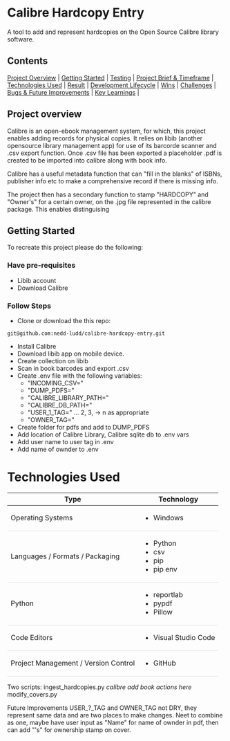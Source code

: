 # Calibre Hardcopy Entry
A tool to add and represent hardcopies on the Open Source Calibre library software.
<!-- TODO: Remove add metadata -->
<!-- TODO: Check what packages are used -->
<!-- TODO: What recreation steps for pipenv-->
<!-- TODO: -->
<!-- TODO: -->
<!-- TODO: -->
<!-- TODO: -->
## Contents

[Project Overview](#project-overview) |
[Getting Started](#getting-started) |
[Testing](#testing) |
[Project Brief & Timeframe](#project-brief) |
[Technologies Used](#technologies-used) |
[Result](#result) |
[Development Lifecycle](#development-lifecycle) |
[Wins](#wins) |
[Challenges](#challenges) |
[Bugs & Future Improvements](#bugs-and-future-improvements) |
[Key Learnings](#key-learnings) |


## Project overview

Calibre is an open-ebook management system, for which, this project enables adding records for physical copies. It relies on libib (another opensource library management app) for use of its barcorde scanner and .csv export function. Once .csv file has been exported a placeholder .pdf is created to be imported into calibre along with book info.

Calibre has a useful metadata function that can "fill in the blanks" of ISBNs, publisher info etc to make a comprehensive record if there is missing info.

The project then has a secondary function to stamp "HARDCOPY" and "Owner's" for a certain owner, on the .jpg file represented in the calibre package. This enables distinguising 


## Getting Started

To recreate this project please do the following:

### Have pre-requisites

- Libib account
- Download Calibre 

### Follow Steps

- Clone or download the this repo:

```
git@github.com:nedd-ludd/calibre-hardcopy-entry.git
```
- Install Calibre
- Download libib app on mobile device.
- Create collection on libib
- Scan in book barcodes and export .csv
- Create .env file with the following variables:
    - "INCOMING_CSV="
    - "DUMP_PDFS="
    - "CALIBRE_LIBRARY_PATH="
    - "CALIBRE_DB_PATH="
    - "USER_1_TAG=" ... 2, 3, -> n as appropriate
    - "OWNER_TAG="
- Create folder for pdfs and add to DUMP_PDFS
- Add location of Calibre Library, Calibre sqlite db to .env vars
- Add user name to user tag in .env
- Add name of ownder to .env

# Technologies Used

<table>
  <thead>
    <tr>
      <th>Type</th>
      <th>Technology</th>
    </tr>
  </thead>
  <tbody>
    <tr>
      <td style="border-bottom: 1px solid #ddd;">Operating Systems</td>
      <td style="border-bottom: 1px solid #ddd;">
        <ul>
          <li>Windows</li>
        </ul>
      </td>
    </tr>
    <tr>
      <td style="border-bottom: 1px solid #ddd;">Languages / Formats / Packaging</td>
      <td style="border-bottom: 1px solid #ddd;">
        <ul>
          <li>Python</li>
          <li>csv</li>
          <li>pip</li>
          <li>pip env</li>
        </ul>
      </td>
    </tr>
    <tr>
      <td style="border-bottom: 1px solid #ddd;">Python</td>
      <td style="border-bottom: 1px solid #ddd;">
        <ul>
          <li>reportlab</li>
          <li>pypdf</li>
          <li>Pillow</li>
        </ul>
      </td>
    </tr>
    <tr>
      <td style="border-bottom: 1px solid #ddd;">Code Editors</td>
      <td style="border-bottom: 1px solid #ddd;">
        <ul>
          <li>Visual Studio Code</li>
        </ul>
      </td>
    </tr>
    <tr>
      <td style="border-bottom: 1px solid #ddd;">Project Management / Version Control</td>
      <td style="border-bottom: 1px solid #ddd;">
        <ul>
          <li>GitHub</li>
        </ul>
      </td>
    </tr>
  </tbody>
</table>



Two scripts:
ingest_hardcopies.py
*calibre add book actions here*
modify_covers.py

Future Improvements
USER_?_TAG and OWNER_TAG not DRY, they represent same data and are two places to make changes. Neet to combine as one, maybe have user input as "Name" for name of ownder in pdf, then can add "'s" for ownership stamp on cover.